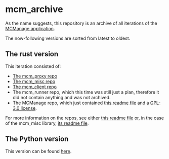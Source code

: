 # mcm_archive

As the name suggests, this repository is an archive of all iterations of the [MCManage application](https://github.com/Gooxey/MCManage).

The now-following versions are sorted from latest to oldest.

## The rust version

This iteration consisted of:

- [The mcm_proxy repo](https://github.com/Gooxey/mcm_archive/tree/mcm_proxy)
- [The mcm_misc repo](https://github.com/Gooxey/mcm_archive/tree/mcm_misc)
- [The mcm_client repo](https://github.com/Gooxey/mcm_archive/tree/mcm_client)
- The mcm_runner repo, which this time was still just a plan, therefore it did not contain anything and was not archived.
- The MCManage repo, which just contained [this readme file](./rust.md) and a [GPL-3.0 license](https://choosealicense.com/licenses/gpl-3.0/).

For more information on the repos, see either [this readme file](./rust.md) or, in the case of the mcm_misc library, [its readme file](https://github.com/Gooxey/mcm_archive/tree/mcm_misc/README.md).

## The Python version

This version can be found [here](https://github.com/Gooxey/mcm_archive/tree/python).
